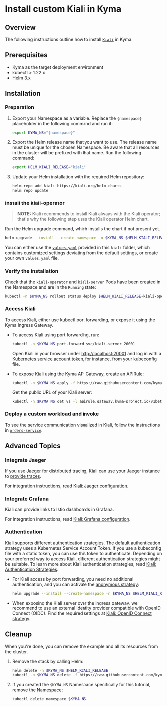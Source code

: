 # Install custom Kiali in Kyma

## Overview

The following instructions outline how to install [`Kiali`](https://github.com/kiali/helm-charts/tree/master/kiali-operator) in Kyma.

## Prerequisites

- Kyma as the target deployment environment
- kubectl > 1.22.x
- Helm 3.x

## Installation

### Preparation

1. Export your Namespace as a variable. Replace the `{namespace}` placeholder in the following command and run it:

    ```bash
    export KYMA_NS="{namespace}"
    ```

1. Export the Helm release name that you want to use. The release name must be unique for the chosen Namespace. Be aware that all resources in the cluster will be prefixed with that name. Run the following command:
    ```bash
    export HELM_KIALI_RELEASE="kiali"
    ```

1. Update your Helm installation with the required Helm repository:

    ```bash
    helm repo add kiali https://kiali.org/helm-charts
    helm repo update
    ```

### Install the kiali-operator

> **NOTE:** Kiali recommends to install Kiali always with the Kiali operator; that's why the following step uses the Kiali operator Helm chart.

Run the Helm upgrade command, which installs the chart if not present yet.
```bash
helm upgrade --install --create-namespace -n $KYMA_NS $HELM_KIALI_RELEASE kiali/kiali-operator -f https://raw.githubusercontent.com/kyma-project/examples/main/kiali/values.yaml
```

You can either use the [`values.yaml`](./values.yaml) provided in this `kiali` folder, which contains customized settings deviating from the default settings, or create your own `values.yaml` file.

### Verify the installation

Check that the `kiali-operator` and `kiali-server` Pods have been created in the Namespace and are in the `Running` state:
```bash
kubectl -n $KYMA_NS rollout status deploy $HELM_KIALI_RELEASE-kiali-operator && kubectl -n $KYMA_NS rollout status deploy kiali-server
```
### Access Kiali

To access Kiali, either use kubectl port forwarding, or expose it using the Kyma Ingress Gateway.

* To access Kiali using port forwarding, run:
  ```bash
  kubectl -n $KYMA_NS port-forward svc/kiali-server 20001
  ```

  Open Kiali in your browser under [http://localhost:20001](http://localhost:20001) and log in with a [Kubernetes service account token](https://kubernetes.io/docs/reference/access-authn-authz/authentication/#service-account-tokens), for instance, from your kubeconfig file.

* To expose Kiali using the Kyma API Gateway, create an APIRule:
  ```bash
  kubectl -n $KYMA_NS apply -f https://raw.githubusercontent.com/kyma-project/examples/main/kiali/apirule.yaml
  ```
  Get the public URL of your Kiali server:
  ```bash
  kubectl -n $KYMA_NS get vs -l apirule.gateway.kyma-project.io/v1beta1=kiali.$KYMA_NS -ojsonpath='{.items[*].spec.hosts[*]}'
  ```

### Deploy a custom workload and invoke

To see the service communication visualized in Kiali, follow the instructions in [`orders-service`](./../orders-service/).

## Advanced Topics

### Integrate Jaeger

If you use [Jaeger](https://www.jaegertracing.io/) for distributed tracing, Kiali can use your Jaeger instance to [provide traces](https://kiali.io/docs/features/tracing/).

For integration instructions, read [Kiali: Jaeger configuration](https://kiali.io/docs/configuration/p8s-jaeger-grafana/jaeger/).

### Integrate Grafana

Kiali can provide links to Istio dashboards in Grafana.

For integration instructions, read [Kiali: Grafana configuration](https://kiali.io/docs/configuration/p8s-jaeger-grafana/grafana/).

### Authentication

Kiali supports different authentication strategies. The default authentication strategy uses a Kubernetes Service Account Token. If you use a kubeconfig file with a static token, you can use this token to authenticate. Depending on your preferred way to access Kiali, different authentication strategies might be suitable. To learn more about Kiali authentication strategies, read [Kiali: Authentication Strategies](https://kiali.io/docs/configuration/authentication/).

* For Kiali access by port forwarding, you need no additional authentication, and you can activate the [anonymous strategy](https://kiali.io/docs/configuration/authentication/anonymous/):
  ```bash
  helm upgrade --install --create-namespace -n $KYMA_NS $HELM_KIALI_RELEASE kiali/kiali-operator --set cr.spec.auth.strategy=anonymous -f https://raw.githubusercontent.com/kyma-project/examples/main/kiali/values.yaml
  ```
* When exposing the Kiali server over the ingress gateway, we recommend to use an external identity provider compatible with OpenID Connect (OIDC). Find the required settings at [Kiali: OpenID Connect strategy](https://kiali.io/docs/configuration/authentication/openid/).

## Cleanup

When you're done, you can remove the example and all its resources from the cluster.

1. Remove the stack by calling Helm:

    ```bash
    helm delete -n $KYMA_NS $HELM_KIALI_RELEASE
    kubectl -n $KYMA_NS delete -f https://raw.githubusercontent.com/kyma-project/examples/main/kiali/apirule.yaml
    ```

2. If you created the `$KYMA_NS` Namespace specifically for this tutorial, remove the Namespace:
    ```bash
    kubectl delete namespace $KYMA_NS
    ``` 
